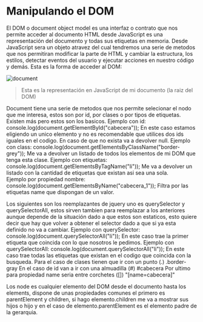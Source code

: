 # Manipulando el DOM
  El DOM o document object model es una interfaz o contrato que nos permite acceder al documento HTML desde JavaScript es una representación del documento y todas sus etiquetas 
  en memoria. Desde JavaScript sera un objeto atravez del cual tendremos una serie de metodos que nos permitiran modificar la parte de HTML y cambiar la estructura, los estilos,
  detectar eventos del usuario y ejecutar acciones en nuestro código y demás.
  Esta es la forma de acceder al DOM: 
  
  ![document](https://user-images.githubusercontent.com/21134315/151376537-fa2a08eb-bebc-4029-a29d-dd9fc79320de.png)
  > Esta es la representación en JavaScript de mi documento (la raiz del DOM)
  
  Document tiene una serie de metodos que nos permite selecionar el nodo que me interesa, estos son por id, por clases o por tipos de etiquetas. Existen más pero estos son los 
  basicos. 
  Ejemplo con id: 
    console.log(document.getElementById("cabecera")); 
    En este caso estamos eligiendo un unico elemento y no es recomendable que utilices dos ids iguales en el codigo. 
    En caso de que no exista va a devolver null.
  Ejemplo con class:
    console.log(document.getElementsByClassName("border-grey"));
    Me va a devolver un listado de todos los elementos de mi DOM que tenga esta clase. 
  Ejemplo con etiquetas:
    console.log(document.getElementsByTagName("li"));
    Me va a devolver un listado con la cantidad de etiquetas que existan asi sea una sola.  
  Ejemplo por propiedad nombre:
    console.log(document.getElementsByName("cabecera_1"));
    Filtra por las etiquetas name que dispongan de un valor.
  
  Los siguientes son los reemplazantes de jquery uno es querySelector y querySelectorAll, estos sirven tambien para reemplazar a los anteriores aunque depende de la situación
  dado a que estos son estaticos, esto quiere decir que hay que volver a obtener el selector dado a que si ya esta definido no va a cambiar. 
    Ejemplo con querySelector:
     console.log(document.querySelectorAll("li"));
     En este caso trae la primer etiqueta que coincida con lo que nosotros le pedimos.
    Ejemplo con querySelectorAll:
      console.log(document.querySelectorAll("li"));
      En este caso trae todas las etiquetas que existan en el codigo que coincida con la busqueda. 
      Para el caso de clases tienen que ir con un punto (.) .border-gray
      En el caso de id van a ir con una almuadilla (#) #cabecera
      Por ultimo para propiedad name seria entre corchetes ([]) "[name=cabecera]"
    
   Los node es cualquier elemento del DOM desde el documento hasta los elements, dispone de unas propiedades comunes el primero es parentElement y children,
   si hago elemento.children me va a mostrar sus hijos o hijo y en el caso de elemento.parentElement es el elemento padre de la gerarquia.
     
     
     
     
     
